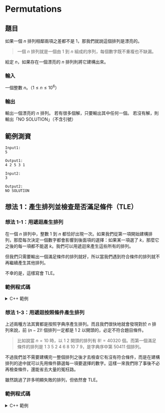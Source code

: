 Permutations 
===

題目
---
如果一個 $n$ 排列相鄰兩項之差都不是 $1$，那我們就說這個排列是漂亮的。

> 一個 $n$ 排列就是一個由 $1$ 到 $n$ 組成的序列，每個數字既不重複也不缺漏。

給定 $n$，如果存在一個漂亮的 $n$ 排列則將它建構出來。

### 輸入
一個整數 $n$。（$1 \le n \le 10^6$）

### 輸出
輸出一個漂亮的 $n$ 排列。
若有很多個解，只要輸出其中任何一個。
若沒有解，則輸出「NO SOLUTION」（不含引號）

範例測資
---
```
Input1:
5

Output1:
4 2 5 3 1

Input2:
3

Output2:
NO SOLUTION
```

想法 1：產生排列並檢查是否滿足條件（TLE）
--- 
### 想法 1-1：用遞迴產生排列

在一個 $n$ 排列中，整數 $1$ 到 $n$ 都恰好出現一次。如果我們從第一項開始建構排列，那麼每次決定一個數字都會影響到後面項的選擇：如果某一項選了 $k$，那麼它之後的每一項都不能選 $k$。我們可以用遞迴來產生這些所有的排列。

但我們只需要輸出一個滿足條件的排列就好，所以當我們遇到符合條件的排列就不再繼續產生其他排列。

不幸的是，這樣寫會 TLE。

### 範例程式碼
<details>
<summary>C++ 範例</summary>
```cpp
#include <bits/stdc++.h>
#define maxn 1000005
using namespace std;

int p[maxn];
bool is_beautiful(int n) {
    for (int i = 1; i < n; i++)
        if (abs(p[i] - p[i-1]) == 1)
            return false;
    return true;
}

bool used[maxn] = {false};
bool beautiful_perm(int n, int i){
    if (i == n) return is_beautiful(n);
    for (int k = 1; k <= n; k++) {
        if (used[k]) continue;
        p[i] = k;
        used[k] = true;
        if (beautiful_perm(n, i+1)) return true;
        used[k] = false;
    }
    return false;
}
int main(){
    int n;
    cin >> n;
    if (beautiful_perm(n, 0)) {
        for (int i = 0; i < n; i++) {
            cout << p[i] << ' ';
        }
    } else {
        cout << "NO SOLUTION";
    }
}
```
</details>

### 想法 1-2：用 `next_permutation` 產生排列
C++ 的[標準函式庫](https://en.cppreference.com/w/cpp/algorithm/next_permutation)有內建 `next_permutation`。

對於一個序列 `s`，我們可以將恰好包含所有 `s` 元素的所有排列按照字典序做排序。如果在這個排序上存在 `s` 的下一個排列，那麼 `next_permutation(s.begin(), s.end())` 就會將 `s` 原地重排成那個排列並回傳 `true`；否則就將 `s` 原地重排成第一個排列並回傳 `false`。每次呼叫的時間複雜度都是 $O(n)$。

> `next_permutation` 的具體實作可以參考 LeetCode 第 31 題。

這只是產生排列這件事更加輕鬆而已，依然會 TLE。

### 範例程式碼
前面和上一個程式相同，有定義 `int p[]` 與 `bool is_beautiful(int n)`。
<details>
<summary>C++ 範例</summary>
```cpp
int main(){
    int n;
    cin >> n;
    for (int i = 0; i < n; i++) {
        p[i] = i + 1;
    }
    bool found = is_beautiful(n);
    while (!found && next_permutation(p, p+n)) {
        found = is_beautiful(n);
    }
    if (found) {
        for (int i = 0; i < n; i++) {
            cout << p[i] << ' ';
        }
    } else {
        cout << "NO SOLUTION";
    }
}
```
</details>

### 想法 1-3：用遞迴按照條件產生排列
上述兩種方法其實都是按照字典序產生排列。而且我們很快地就會發現對於 $n$ 排列來說，前 $(n-2)!$ 個排列一定都是 $1\ 2$ 以開頭的，必定不符合題目條件。

> 比如說當 $n = 10$ 時，以 $1\ 2$ 開頭的排列有 $8! = 40320$ 個。而第一個滿足條件的排列是 $1\ 3\ 5\ 2\ 4\ 6\ 8\ 10\ 7\ 9$，是字典序中第 $50411$ 個排列。

不過我們並不需要建構完一整個排列之後才去檢查它有沒有符合條件，而是在建構排列的途中就可以先用條件篩選每一項要選擇的數字。這樣一來我們除了事後不必再檢查條件，還能省去大量的冤枉路。

雖然跳過了許多明顯失敗的排列，但依然會 TLE。

### 範例程式碼
<details>
<summary>C++ 範例</summary>
```cpp
#include <bits/stdc++.h>
#define maxn 1000005
using namespace std;

int p[maxn];
bool used[maxn] = {false};
bool beautiful_perm(int n, int i){
    if (i == n) return true;
    for (int k = 1; k <= n; k++) {
        if (used[k]) continue;
        if (abs(p[i-1] - k) == 1) continue;
        p[i] = k;
        used[k] = true;
        if (beautiful_perm(n, i+1)) return true;
        used[k] = false;
    }
    return false;
}
int main(){
    int n;
    cin >> n;
    if (beautiful_perm(n, 0)) {
        for (int i = 0; i < n; i++) {
            cout << p[i] << ' ';
        }
    } else {
        cout << "NO SOLUTION";
    }
}
```
</details>

想法 2：直接生成相鄰兩項不相差 1 的排列
---
其實這題有非常直接的建構法。

先將整個排列分為一串只有奇數的排列和一串只有偶數的排列，最後再將它們拼在一起。
因為兩個奇數必定相差 $2$ 以上，兩個偶數也是如此，接著只需要注意拼接處也不差 $1$ 就好。要達成這個條件我們可以讓兩個排列都遞增或都遞減。

> 要特別注意 $n = 4$ 的時候會不會接壞。

透過上面的建構法可以觀察到，事實上只有 $n=2$ 或 $n=3$ 時構建不出符合條件的排列，特別將這兩種情況判斷出來處理即可。

這樣直接的建構法時間複雜度只有 $O(n)$，空間複雜度也只有 $O(1)$。

### 範例程式碼
<details>
<summary>C++ 範例</summary>
```cpp
#include <bits/stdc++.h>
using namespace std;

int main(){
    int n;
    cin >> n;
    if (n == 1) {
        cout << '1';
    } else if (n < 4) {
        cout << "NO SOLUTION";
    } else {
        for (int i = 2; i <= n; i += 2) {
            cout << i << ' ';
        }
        for (int i = 1; i <= n; i += 2) {
            cout << i << ' ';
        }
    }
}
```
</details> 